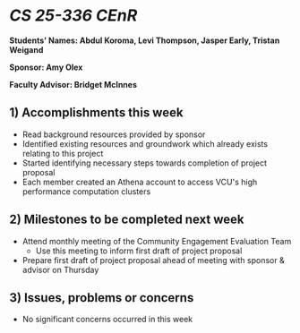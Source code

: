 # *CS 25-336 CEnR*

**Students' Names: Abdul Koroma, Levi Thompson, Jasper Early, Tristan Weigand**

**Sponsor: Amy Olex**

**Faculty Advisor: Bridget McInnes**

## 1) Accomplishments this week ##
   - Read background resources provided by sponsor
   - Identified existing resources and groundwork which already exists relating to this project
   - Started identifying necessary steps towards completion of project proposal
   - Each member created an Athena account to access VCU's high performance computation clusters

## 2) Milestones to be completed next week ##
   - Attend monthly meeting of the Community Engagement Evaluation Team
     - Use this meeting to inform first draft of project proposal
   - Prepare first draft of project proposal ahead of meeting with sponsor & advisor on Thursday

## 3) Issues, problems or concerns ##
   - No significant concerns occurred in this week
   


